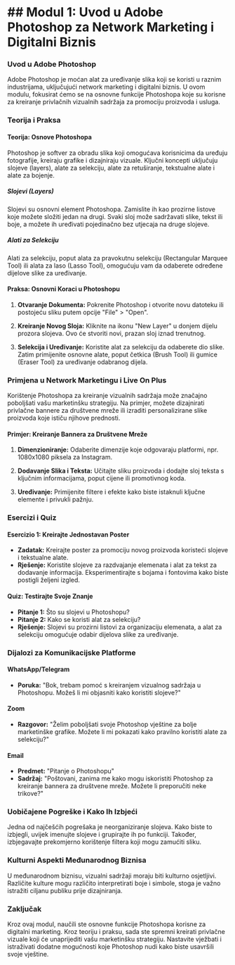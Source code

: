 # ## Modul 1: Uvod u Adobe Photoshop za Network Marketing i Digitalni Biznis

### Uvod u Adobe Photoshop

Adobe Photoshop je moćan alat za uređivanje slika koji se koristi u raznim industrijama, uključujući network marketing i digitalni biznis. U ovom modulu, fokusirat ćemo se na osnovne funkcije Photoshopa koje su korisne za kreiranje privlačnih vizualnih sadržaja za promociju proizvoda i usluga.

### Teorija i Praksa

#### Teorija: Osnove Photoshopa

Photoshop je softver za obradu slika koji omogućava korisnicima da uređuju fotografije, kreiraju grafike i dizajniraju vizuale. Ključni koncepti uključuju slojeve (layers), alate za selekciju, alate za retuširanje, tekstualne alate i alate za bojenje.

##### Slojevi (Layers)
Slojevi su osnovni element Photoshopa. Zamislite ih kao prozirne listove koje možete složiti jedan na drugi. Svaki sloj može sadržavati slike, tekst ili boje, a možete ih uređivati pojedinačno bez utjecaja na druge slojeve.

##### Alati za Selekciju
Alati za selekciju, poput alata za pravokutnu selekciju (Rectangular Marquee Tool) ili alata za laso (Lasso Tool), omogućuju vam da odaberete određene dijelove slike za uređivanje.

#### Praksa: Osnovni Koraci u Photoshopu

1. **Otvaranje Dokumenta:** Pokrenite Photoshop i otvorite novu datoteku ili postojeću sliku putem opcije "File" > "Open".

2. **Kreiranje Novog Sloja:** Kliknite na ikonu "New Layer" u donjem dijelu prozora slojeva. Ovo će stvoriti novi, prazan sloj iznad trenutnog.

3. **Selekcija i Uređivanje:** Koristite alat za selekciju da odaberete dio slike. Zatim primijenite osnovne alate, poput četkica (Brush Tool) ili gumice (Eraser Tool) za uređivanje odabranog dijela.

### Primjena u Network Marketingu i Live On Plus

Korištenje Photoshopa za kreiranje vizualnih sadržaja može značajno poboljšati vašu marketinšku strategiju. Na primjer, možete dizajnirati privlačne bannere za društvene mreže ili izraditi personalizirane slike proizvoda koje ističu njihove prednosti.

#### Primjer: Kreiranje Bannera za Društvene Mreže
1. **Dimenzioniranje:** Odaberite dimenzije koje odgovaraju platformi, npr. 1080x1080 piksela za Instagram.

2. **Dodavanje Slika i Teksta:** Učitajte sliku proizvoda i dodajte sloj teksta s ključnim informacijama, poput cijene ili promotivnog koda.

3. **Uređivanje:** Primijenite filtere i efekte kako biste istaknuli ključne elemente i privukli pažnju.

### Esercizi i Quiz

#### Esercizio 1: Kreirajte Jednostavan Poster
- **Zadatak:** Kreirajte poster za promociju novog proizvoda koristeći slojeve i tekstualne alate.
- **Rješenje:** Koristite slojeve za razdvajanje elemenata i alat za tekst za dodavanje informacija. Eksperimentirajte s bojama i fontovima kako biste postigli željeni izgled.

#### Quiz: Testirajte Svoje Znanje
- **Pitanje 1:** Što su slojevi u Photoshopu?
- **Pitanje 2:** Kako se koristi alat za selekciju?
- **Rješenje:** Slojevi su prozirni listovi za organizaciju elemenata, a alat za selekciju omogućuje odabir dijelova slike za uređivanje.

### Dijalozi za Komunikacijske Platforme

#### WhatsApp/Telegram
- **Poruka:** "Bok, trebam pomoć s kreiranjem vizualnog sadržaja u Photoshopu. Možeš li mi objasniti kako koristiti slojeve?"

#### Zoom
- **Razgovor:** "Želim poboljšati svoje Photoshop vještine za bolje marketinške grafike. Možete li mi pokazati kako pravilno koristiti alate za selekciju?"

#### Email
- **Predmet:** "Pitanje o Photoshopu"
- **Sadržaj:** "Poštovani, zanima me kako mogu iskoristiti Photoshop za kreiranje bannera za društvene mreže. Možete li preporučiti neke trikove?"

### Uobičajene Pogreške i Kako Ih Izbjeći

Jedna od najčešćih pogrešaka je neorganiziranje slojeva. Kako biste to izbjegli, uvijek imenujte slojeve i grupirajte ih po funkciji. Također, izbjegavajte prekomjerno korištenje filtera koji mogu zamućiti sliku.

### Kulturni Aspekti Međunarodnog Biznisa

U međunarodnom biznisu, vizualni sadržaji moraju biti kulturno osjetljivi. Različite kulture mogu različito interpretirati boje i simbole, stoga je važno istražiti ciljanu publiku prije dizajniranja.

### Zaključak

Kroz ovaj modul, naučili ste osnovne funkcije Photoshopa korisne za digitalni marketing. Kroz teoriju i praksu, sada ste spremni kreirati privlačne vizuale koji će unaprijediti vašu marketinšku strategiju. Nastavite vježbati i istraživati dodatne mogućnosti koje Photoshop nudi kako biste usavršili svoje vještine.